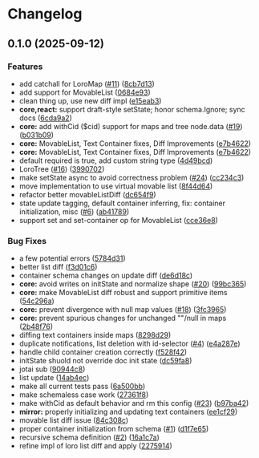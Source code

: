 # Changelog

## 0.1.0 (2025-09-12)


### Features

* add catchall for LoroMap ([#11](https://github.com/loro-dev/loro-mirror/issues/11)) ([8cb7d13](https://github.com/loro-dev/loro-mirror/commit/8cb7d1312d5619f4c7a32c253d5686a57494ffde))
* add support for MovableList ([0684e93](https://github.com/loro-dev/loro-mirror/commit/0684e933bf949de12b86060ce45a707f39b6ba6c))
* clean thing up, use new diff impl ([e15eab3](https://github.com/loro-dev/loro-mirror/commit/e15eab3ce65395fd0269eb682ecacbdeec8ca9f4))
* **core,react:** support draft-style setState; honor schema.Ignore; sync docs ([6cda9a2](https://github.com/loro-dev/loro-mirror/commit/6cda9a2c46b957005f13372c34f4063fc1de197a))
* **core:** add withCid ($cid) support for maps and tree node.data ([#19](https://github.com/loro-dev/loro-mirror/issues/19)) ([b031b09](https://github.com/loro-dev/loro-mirror/commit/b031b096ecb4c4db54529bfd2a9b04c49ba9b0c0))
* **core:** MovableList, Text Container fixes, Diff Improvements ([e7b4622](https://github.com/loro-dev/loro-mirror/commit/e7b46228ef55f780c32d239b585546d653624040))
* **core:** MovableList, Text Container fixes, Diff Improvements ([e7b4622](https://github.com/loro-dev/loro-mirror/commit/e7b46228ef55f780c32d239b585546d653624040))
* default required is true, add custom string type ([4d49bcd](https://github.com/loro-dev/loro-mirror/commit/4d49bcdd2f1d1140fd254652897866701c6a3846))
* LoroTree ([#16](https://github.com/loro-dev/loro-mirror/issues/16)) ([3990702](https://github.com/loro-dev/loro-mirror/commit/399070207f8c408c4f381ac5303b6ff0dd7acfa3))
* make setState async to avoid correctness problem ([#24](https://github.com/loro-dev/loro-mirror/issues/24)) ([cc234c3](https://github.com/loro-dev/loro-mirror/commit/cc234c3a1648704b5b44427e0728514cb7fa4832))
* move implementation to use virtual movable list ([8f44d64](https://github.com/loro-dev/loro-mirror/commit/8f44d6422f35c5a0eafd24d2a0598b4650d2dc85))
* refactor better movableListDiff ([dc654f9](https://github.com/loro-dev/loro-mirror/commit/dc654f9915c3b21c7d3ab3513c1d87e02b7e4628))
* state update tagging, default container inferring, fix: container initialization, misc ([#6](https://github.com/loro-dev/loro-mirror/issues/6)) ([ab41789](https://github.com/loro-dev/loro-mirror/commit/ab41789358b5679c1d8417da1a9597386b910ae8))
* support set and set-container op for MovableList ([cce36e8](https://github.com/loro-dev/loro-mirror/commit/cce36e8b094b26d3be27377811546499424031ae))


### Bug Fixes

* a few potential errors ([5784d31](https://github.com/loro-dev/loro-mirror/commit/5784d31ee4f31aa09062b779e35cf6ec25205b74))
* better list diff ([f3d01c6](https://github.com/loro-dev/loro-mirror/commit/f3d01c66fd831468d460e8f983735e0190b4c2de))
* container schema changes on update diff ([de6d18c](https://github.com/loro-dev/loro-mirror/commit/de6d18c1228d3c4003e131786f9f76a252513055))
* **core:** avoid writes on initState and normalize shape ([#20](https://github.com/loro-dev/loro-mirror/issues/20)) ([99bc365](https://github.com/loro-dev/loro-mirror/commit/99bc365d0352a2e1ae51ce90da6196ad0edff07b))
* **core:** make MovableList diff robust and support primitive items ([54c296a](https://github.com/loro-dev/loro-mirror/commit/54c296af3a393c7f1e5a91f1b437e42f41d085eb))
* **core:** prevent divergence with null map values ([#18](https://github.com/loro-dev/loro-mirror/issues/18)) ([3fc3965](https://github.com/loro-dev/loro-mirror/commit/3fc3965d02851e64903aab1ff119f69111342861))
* **core:** prevent spurious changes for unchanged ""/null in maps ([2b48f76](https://github.com/loro-dev/loro-mirror/commit/2b48f76a0281d9132c88c79d4053113490c5c5b1))
* diffing text containers inside maps ([8298d29](https://github.com/loro-dev/loro-mirror/commit/8298d298290193825ac26e9a1a2ea2409489fcee))
* duplicate notifications, list deletion with id-selector ([#4](https://github.com/loro-dev/loro-mirror/issues/4)) ([e4a287e](https://github.com/loro-dev/loro-mirror/commit/e4a287e65af6065de68acea505d660f66a63c0db))
* handle child container creation correctly ([f528f42](https://github.com/loro-dev/loro-mirror/commit/f528f42d1fd3de37ebf740dba5ad4857eb9bcfda))
* initState shuold not override doc init state ([dc59fa8](https://github.com/loro-dev/loro-mirror/commit/dc59fa8975313afa49ebad1097a946c01b981b57))
* jotai sub ([90944c8](https://github.com/loro-dev/loro-mirror/commit/90944c8b2d399dd781fe73f1b591567e25cecd11))
* list update ([14ab4ec](https://github.com/loro-dev/loro-mirror/commit/14ab4ecdfae5e0835b0036939441ecfc57e9e73b))
* make all current tests pass ([6a500bb](https://github.com/loro-dev/loro-mirror/commit/6a500bbb1419467fe48a3067b9e7428485697e1a))
* make schemaless case work ([27361f8](https://github.com/loro-dev/loro-mirror/commit/27361f8222f0f813a12ff42f8889ff4140e8a9b4))
* make withCid as default behavior and rm this config ([#23](https://github.com/loro-dev/loro-mirror/issues/23)) ([b97ba42](https://github.com/loro-dev/loro-mirror/commit/b97ba4209ae0057c940927bee9c279bb1327302f))
* **mirror:** properly initializing and updating text containers ([ee1cf29](https://github.com/loro-dev/loro-mirror/commit/ee1cf294ee8ea5532e66a3421aa1af979f0d950d))
* movable list diff issue ([84c308c](https://github.com/loro-dev/loro-mirror/commit/84c308c7392b96885d522729a18c24e09de70f36))
* proper container initialization from schema ([#1](https://github.com/loro-dev/loro-mirror/issues/1)) ([d1f7e65](https://github.com/loro-dev/loro-mirror/commit/d1f7e65e458908f908b02419c856590f11850780))
* recursive schema definition ([#2](https://github.com/loro-dev/loro-mirror/issues/2)) ([16a1c7a](https://github.com/loro-dev/loro-mirror/commit/16a1c7a3cb70d6a0950017b376b255ef334e0b2c))
* refine impl of loro list diff and apply ([2275914](https://github.com/loro-dev/loro-mirror/commit/2275914ed551a8fef3bca56e3b60819914ec2fe7))
